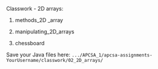 Classwork - 2D arrays:

1. methods_2D _array

2. manipulating_2D_arrays

3. chessboard

Save your Java files here: `.../APCSA_1/apcsa-assignments-YourUsername/classwork/02_2D_arrays/`
